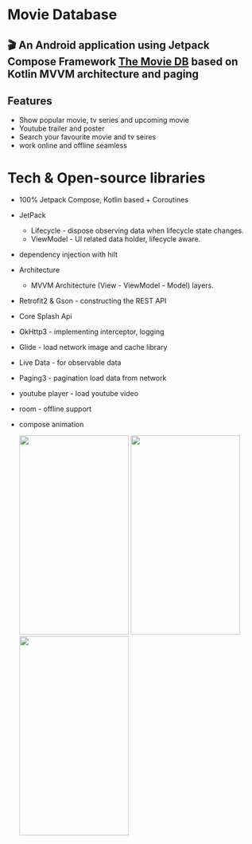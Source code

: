 # Movie Database
## 🎬 An Android application using Jetpack Compose Framework [The Movie DB](https://www.themoviedb.org) based on Kotlin MVVM architecture and paging 

## Features

- Show popular movie, tv series and upcoming movie
- Youtube trailer and poster
- Search your favourite movie and tv seires
- work online and offline seamless

# Tech & Open-source libraries
- 100% Jetpack Compose, Kotlin based + Coroutines
- JetPack
    - Lifecycle - dispose observing data when lifecycle state changes.
    - ViewModel - UI related data holder, lifecycle aware.
- dependency injection with hilt
- Architecture
    - MVVM Architecture (View - ViewModel - Model) layers.
- Retrofit2 & Gson - constructing the REST API
- Core Splash Api
- OkHttp3 - implementing interceptor, logging
- Glide - load network image and cache library
- Live Data - for observable data
- Paging3 - pagination load data from network
- youtube player - load youtube video
- room - offline support
- compose animation



  <img src="https://github.com/user-attachments/assets/607409ed-3adc-48f7-878c-1646d1492156" width="220" height="400"> <img src="https://github.com/user-attachments/assets/eb320319-60dc-47e0-9af3-d9f12be4db56" width="220" height="400"> <img src="https://github.com/user-attachments/assets/fb5f8016-4070-4d15-9eaf-9567b4988470" width="220" height="400">


